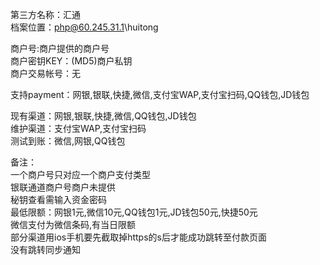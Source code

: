 第三方名称：汇通  
档案位置：php@60.245.31.1\huitong
 
商户号:商户提供的商户号  
商户密钥KEY：(MD5)商户私钥  
商户交易帐号：无  
 
支持payment：网银,银联,快捷,微信,支付宝WAP,支付宝扫码,QQ钱包,JD钱包  
 
现有渠道：网银,银联,快捷,微信,QQ钱包,JD钱包  
维护渠道：支付宝WAP,支付宝扫码  
测试到账：微信,网银,QQ钱包  
 
备注：  
一个商户号只对应一个商户支付类型  
银联通道商户号商户未提供  
秘钥查看需输入资金密码  
最低限额：网银1元,微信10元,QQ钱包1元,JD钱包50元,快捷50元  
微信支付为微信条码,有当日限额  
部分渠道用ios手机要先截取掉https的s后才能成功跳转至付款页面  
没有跳转同步通知  